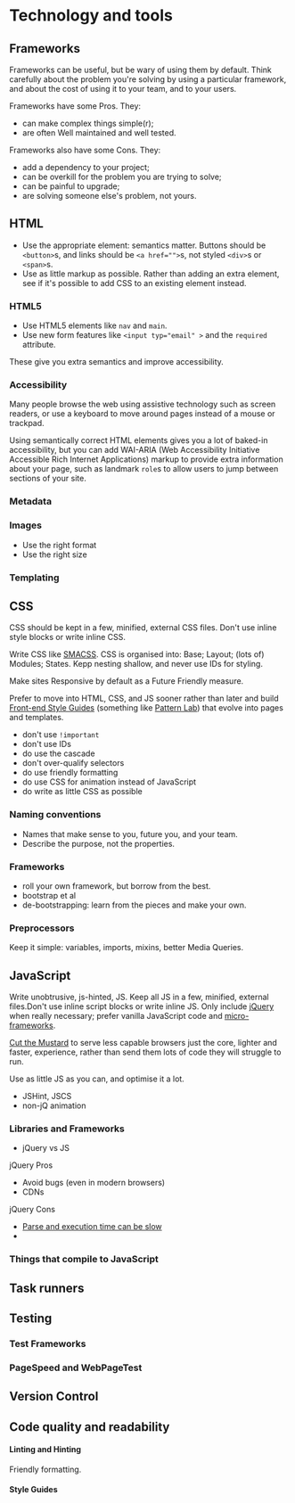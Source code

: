 # Technology and tools

## Frameworks

Frameworks can be useful, but be wary of using them by default. Think carefully about the problem you're solving by using a particular framework, and about the cost of using it to your team, and to your users.

Frameworks have some Pros. They:

* can make complex things simple(r);
* are often Well maintained and well tested.

Frameworks also have some Cons. They:

* add a dependency to your project;
* can be overkill for the problem you are trying to solve;
* can be painful to upgrade;
* are solving someone else's problem, not yours.

## HTML

* Use the appropriate element: semantics matter. Buttons should be `<button>`s, and links should be `<a href="">`s, not styled `<div>`s or `<span>`s.
* Use as little markup as possible. Rather than adding an extra element, see if it's possible to add CSS to an existing element instead.

### HTML5

* Use HTML5 elements like `nav` and `main`.
* Use new form features like `<input typ="email" >` and the `required` attribute.

These give you extra semantics and improve accessibility.

### Accessibility

Many people browse the web using assistive technology such as screen readers, or use a keyboard to move around pages instead of a mouse or trackpad.

Using semantically correct HTML elements gives you a lot of baked-in accessibility, but you can add WAI-ARIA (Web Accessibility Initiative Accessible Rich Internet Applications) markup to provide extra information about your page, such as landmark `role`s to allow users to jump between sections of your site.

### Metadata

### Images

* Use the right format
* Use the right size

### Templating

## CSS

CSS should be kept in a few, minified, external CSS files. Don't use inline style blocks or write inline CSS.

Write CSS like [SMACSS](http://www.smacss.com/). CSS is organised into: Base; Layout; (lots of) Modules; States. Kepp nesting shallow, and never use IDs for styling.

Make sites Responsive by default as a Future Friendly measure.

Prefer to move into HTML, CSS, and JS sooner rather than later and build [Front-end Style Guides](http://styleguides.io/) (something like [Pattern Lab](http://patternlab.io/)) that evolve into pages and templates.

* don't use `!important`
* don't use IDs
* do use the cascade
* don't over-qualify selectors
* do use friendly formatting
* do use CSS for animation instead of JavaScript
* do write as little CSS as possible

### Naming conventions

* Names that make sense to you, future you, and your team.
* Describe the purpose, not the properties.

### Frameworks

* roll your own framework, but borrow from the best.
* bootstrap et al
* de-bootstrapping: learn from the pieces and make your own.

### Preprocessors

Keep it simple: variables, imports, mixins, better Media Queries.

## JavaScript

Write unobtrusive, js-hinted, JS. Keep all JS in a few, minified, external files.Don't use inline script blocks or write inline JS. Only include [jQuery](http://jquery.com/) when really necessary; prefer vanilla JavaScript code and [micro-frameworks](http://microjs.com/).

[Cut the Mustard](http://responsivenews.co.uk/post/18948466399/cutting-the-mustard) to serve less capable browsers just the core, lighter and faster, experience, rather than send them lots of code they will struggle to run.

Use as little JS as you can, and optimise it a lot.

* JSHint, JSCS
* non-jQ animation

### Libraries and Frameworks

* jQuery vs JS

jQuery Pros

* Avoid bugs (even in modern browsers)
* CDNs

jQuery Cons

* [Parse and execution time can be slow](http://timkadlec.com/2014/09/js-parse-and-execution-time/)
*


### Things that compile to JavaScript

## Task runners

## Testing

### Test Frameworks

### PageSpeed and WebPageTest

## Version Control

## Code quality and readability

#### Linting and Hinting

Friendly formatting.

#### Style Guides
